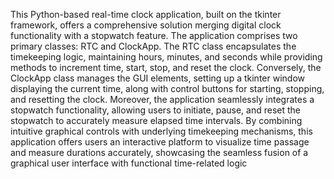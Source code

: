 This Python-based real-time clock application, built on the tkinter framework, offers a comprehensive solution merging digital clock functionality with a stopwatch feature. The application comprises two primary classes: RTC and ClockApp. The RTC class encapsulates the timekeeping logic, maintaining hours, minutes, and seconds while providing methods to increment time, start, stop, and reset the clock. Conversely, the ClockApp class manages the GUI elements, setting up a tkinter window displaying the current time, along with control buttons for starting, stopping, and resetting the clock. Moreover, the application seamlessly integrates a stopwatch functionality, allowing users to initiate, pause, and reset the stopwatch to accurately measure elapsed time intervals. By combining intuitive graphical controls with underlying timekeeping mechanisms, this application offers users an interactive platform to visualize time passage and measure durations accurately, showcasing the seamless fusion of a graphical user interface with functional time-related logic
